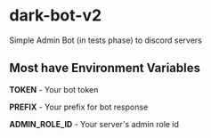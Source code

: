 # dark-bot-v2
Simple Admin Bot (in tests phase) to discord servers

## Most have Environment Variables
**TOKEN** - Your bot token

**PREFIX** - Your prefix for bot response

**ADMIN_ROLE_ID** - Your server's admin role id
